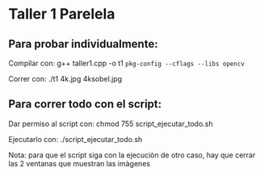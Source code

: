 # Taller 1 Parelela

## Para probar individualmente:

Compilar con: g++ taller1.cpp -o t1 `pkg-config --cflags --libs opencv`

Correr con: ./t1 4k.jpg 4ksobel.jpg

## Para correr todo con el script:

Dar permiso al script con: chmod 755 script_ejecutar_todo.sh 

Ejecutarlo con: ./script_ejecutar_todo.sh

Nota: para que el script siga con la ejecuciòn de otro caso, hay que cerrar las 2 ventanas que muestran las imàgenes
